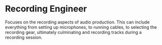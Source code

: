 # Recording Engineer

Focuses on the recording aspects of audio production. This can include everything from setting up microphones, to running cables, to selecting the recording gear, ultimately culminating and recording tracks during a recording session.
